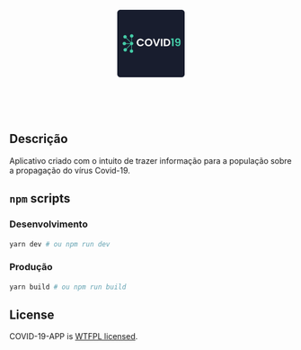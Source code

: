 <div align="center">
  <br />
  <br />
  <br />
  

  <p align="center">
  <a href="http://nestjs.com/" target="blank"><img src="public/192.png" width="120" alt="Nest Logo" /></a>
    </p>
  <br />
  <br />
  <br />
</div>

## Descrição
Aplicativo criado com o intuito de trazer informação para a população sobre a propagação do vírus Covid-19.

## `npm` scripts

### Desenvolvimento
```sh
yarn dev # ou npm run dev
```

### Produção
```sh
yarn build # ou npm run build
```

## License

COVID-19-APP is [WTFPL licensed](LICENSE).

